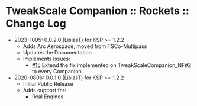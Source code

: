 # TweakScale Companion :: Rockets :: Change Log

* 2023-1005: 0.0.2.0 (LisiasT) for KSP >= 1.2.2
	+ Adds Arc Aerospace, moved from TSCo-Multipass
	+ Updates the Documentation
	+ Implements Issues:
		- [#15](https://github.com/TweakScale/Companion/issues/15) Extend the fix implemented on TweakScaleCompanion_NF#2 to every Companion
* 2020-0806: 0.0.1.0 (LisiasT) for KSP >= 1.2.2
	+ Initial Public Release
	+ Adds support for:
		- Real Engines

